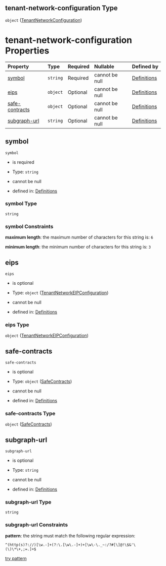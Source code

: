 ## tenant-network-configuration Type

`object` ([TenantNetworkConfiguration](definitions-definitions-tenantnetworkconfiguration.md))

# tenant-network-configuration Properties

| Property                          | Type     | Required | Nullable       | Defined by                                                                                                                                                                               |
| :-------------------------------- | :------- | :------- | :------------- | :--------------------------------------------------------------------------------------------------------------------------------------------------------------------------------------- |
| [symbol](#symbol)                 | `string` | Required | cannot be null | [Definitions](definitions-definitions-tenantnetworkconfiguration-properties-symbol.md "definitions.schema.json#/definitions/tenant-network-configuration/properties/symbol")             |
| [eips](#eips)                     | `object` | Optional | cannot be null | [Definitions](definitions-definitions-tenantnetworkeipconfiguration.md "definitions.schema.json#/definitions/tenant-network-configuration/properties/eips")                              |
| [safe-contracts](#safe-contracts) | `object` | Optional | cannot be null | [Definitions](definitions-definitions-safecontracts.md "definitions.schema.json#/definitions/tenant-network-configuration/properties/safe-contracts")                                    |
| [subgraph-url](#subgraph-url)     | `string` | Optional | cannot be null | [Definitions](definitions-definitions-tenantnetworkconfiguration-properties-subgraph-url.md "definitions.schema.json#/definitions/tenant-network-configuration/properties/subgraph-url") |

## symbol



`symbol`

*   is required

*   Type: `string`

*   cannot be null

*   defined in: [Definitions](definitions-definitions-tenantnetworkconfiguration-properties-symbol.md "definitions.schema.json#/definitions/tenant-network-configuration/properties/symbol")

### symbol Type

`string`

### symbol Constraints

**maximum length**: the maximum number of characters for this string is: `6`

**minimum length**: the minimum number of characters for this string is: `3`

## eips



`eips`

*   is optional

*   Type: `object` ([TenantNetworkEIPConfiguration](definitions-definitions-tenantnetworkeipconfiguration.md))

*   cannot be null

*   defined in: [Definitions](definitions-definitions-tenantnetworkeipconfiguration.md "definitions.schema.json#/definitions/tenant-network-configuration/properties/eips")

### eips Type

`object` ([TenantNetworkEIPConfiguration](definitions-definitions-tenantnetworkeipconfiguration.md))

## safe-contracts



`safe-contracts`

*   is optional

*   Type: `object` ([SafeContracts](definitions-definitions-safecontracts.md))

*   cannot be null

*   defined in: [Definitions](definitions-definitions-safecontracts.md "definitions.schema.json#/definitions/tenant-network-configuration/properties/safe-contracts")

### safe-contracts Type

`object` ([SafeContracts](definitions-definitions-safecontracts.md))

## subgraph-url



`subgraph-url`

*   is optional

*   Type: `string`

*   cannot be null

*   defined in: [Definitions](definitions-definitions-tenantnetworkconfiguration-properties-subgraph-url.md "definitions.schema.json#/definitions/tenant-network-configuration/properties/subgraph-url")

### subgraph-url Type

`string`

### subgraph-url Constraints

**pattern**: the string must match the following regular expression:&#x20;

```regexp
^(http(s)?://)[\w.-]+(?:\.[\w\.-]+)+[\w\-\._~:/?#[\]@!\$&'\(\)\*\+,;=.]+$
```

[try pattern](https://regexr.com/?expression=%5E\(http\(s\)%3F%3A%2F%2F\)%5B%5Cw.-%5D%2B\(%3F%3A%5C.%5B%5Cw%5C.-%5D%2B\)%2B%5B%5Cw%5C-%5C._~%3A%2F%3F%23%5B%5C%5D%40!%5C%24%26'%5C\(%5C\)%5C*%5C%2B%2C%3B%3D.%5D%2B%24 "try regular expression with regexr.com")
